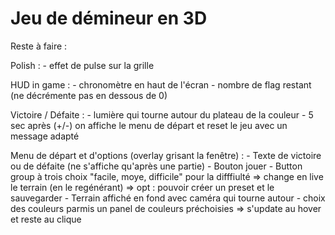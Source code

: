 # Jeu de démineur en 3D

Reste à faire :

Polish : - effet de pulse sur la grille

HUD in game : - chronomètre en haut de l'écran - nombre de flag restant (ne décrémente pas en dessous de 0)

Victoire / Défaite : - lumière qui tourne autour du plateau de la couleur - 5 sec après (+/-) on affiche le menu de départ et reset le jeu avec un message adapté

Menu de départ et d'options (overlay grisant la fenêtre) : - Texte de victoire ou de défaite (ne s'affiche qu'après une partie) - Bouton jouer - Button group à trois choix "facile, moye, difficile" pour la difffiulté
=> change en live le terrain (en le regénérant)
=> opt : pouvoir créer un preset et le sauvegarder - Terrain affiché en fond avec caméra qui tourne autour - choix des couleurs parmis un panel de couleurs préchoisies
=> s'update au hover et reste au clique

